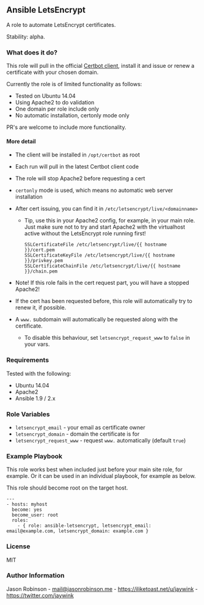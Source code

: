 ## Ansible LetsEncrypt

A role to automate LetsEncrypt certificates.

Stability: alpha.

### What does it do?

This role will pull in the official [Certbot client](https://github.com/certbot/certbot), install it and issue or renew a certificate with your chosen domain.

Currently the role is of limited functionality as follows:
* Tested on Ubuntu 14.04
* Using Apache2 to do validation
* One domain per role include only
* No automatic installation, certonly mode only

PR's are welcome to include more functionality.

#### More detail

* The client will be installed in `/opt/certbot` as root
* Each run will pull in the latest Certbot client code
* The role will stop Apache2 before requesting a cert
* `certonly` mode is used, which means no automatic web server installation
* After cert issuing, you can find it in `/etc/letsencrypt/live/<domainname>`
   * Tip, use this in your Apache2 config, for example, in your main role. Just make sure not to try and start Apache2 with the virtualhost active without the LetsEncrypt role running first!

       ```
       SSLCertificateFile /etc/letsencrypt/live/{{ hostname }}/cert.pem
       SSLCertificateKeyFile /etc/letsencrypt/live/{{ hostname }}/privkey.pem
       SSLCertificateChainFile /etc/letsencrypt/live/{{ hostname }}/chain.pem
       ```

* Note! If this role fails in the cert request part, you will have a stopped Apache2!
* If the cert has been requested before, this role will automatically try to renew it, if possible.
* A `www.` subdomain will automatically be requested along with the certificate.
    * To disable this behaviour, set `letsencrypt_request_www` to `false` in your vars.

### Requirements

Tested with the following:

* Ubuntu 14.04
* Apache2
* Ansible 1.9 / 2.x

### Role Variables

* `letsencrypt_email` - your email as certificate owner
* `letsencrypt_domain` - domain the certificate is for
* `letsencrypt_request_www` - request `www.` automatically (default `true`)

### Example Playbook

This role works best when included just before your main site role, for example. Or it can be used in an individual playbook, for example as below.

This role should become root on the target host.

    ---
    - hosts: myhost
      become: yes
      become_user: root
      roles:
        - { role: ansible-letsencrypt, letsencrypt_email: email@example.com, letsencrypt_domain: example.com }

### License

MIT

### Author Information

Jason Robinson - mail@jasonrobinson.me - https://iliketoast.net/u/jaywink - https://twitter.com/jaywink
